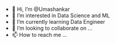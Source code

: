 - 👋 Hi, I’m @Umashankar
- 👀 I’m interested in Data Science and ML 
- 🌱 I’m currently learning Data Engineer
- 💞️ I’m looking to collaborate on ...
- 📫 How to reach me ...

<!---
Umashnkar10/Umashnkar10 is a ✨ special ✨ repository because its `README.md` (this file) appears on your GitHub profile.
You can click the Preview link to take a look at your changes.
--->

